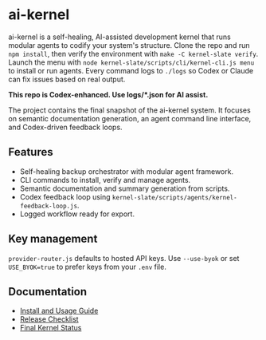 # ai-kernel

ai-kernel is a self-healing, AI-assisted development kernel that runs modular agents to codify your system's structure. Clone the repo and run `npm install`, then verify the environment with `make -C kernel-slate verify`. Launch the menu with `node kernel-slate/scripts/cli/kernel-cli.js menu` to install or run agents. Every command logs to `./logs` so Codex or Claude can fix issues based on real output.

**This repo is Codex-enhanced. Use logs/*.json for AI assist.**

The project contains the final snapshot of the ai-kernel system. It focuses on semantic documentation generation, an agent command line interface, and Codex-driven feedback loops.

## Features
- Self-healing backup orchestrator with modular agent framework.
- CLI commands to install, verify and manage agents.
- Semantic documentation and summary generation from scripts.
- Codex feedback loop using `kernel-slate/scripts/agents/kernel-feedback-loop.js`.
- Logged workflow ready for export.

## Key management

`provider-router.js` defaults to hosted API keys. Use `--use-byok` or set `USE_BYOK=true` to prefer keys from your `.env` file.

## Documentation
- [Install and Usage Guide](./InstallKernel.md)
- [Release Checklist](./RELEASE_CHECKLIST.md)
- [Final Kernel Status](./docs/final-kernel-status.md)
